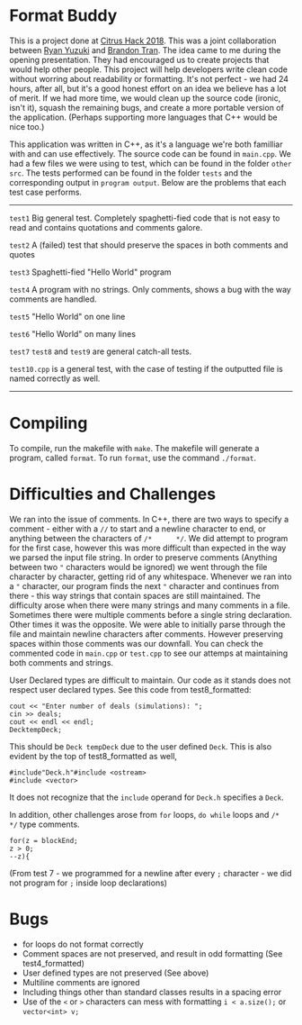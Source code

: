 Format Buddy
==============
This is a project done at [Citrus Hack 2018](http://citrushack.com). This was a joint collaboration between 
[Ryan Yuzuki](https://github.com/ryuzu001) and [Brandon Tran](https://github.com/regice). The idea came to me during the opening
presentation. They had encouraged us to create projects that would help other people. This project will help
developers write clean code without worring about readability or formatting. It's not perfect - we had 24 hours, after all, but 
it's a good honest effort on an idea we believe has a lot of merit. If we had more time, we would clean up the source code
(ironic, isn't it), squash the remaining bugs, and create a more portable version of the application. (Perhaps supporting
more languages that C++ would be nice too.)


This application was written in C++, as it's a language we're both familliar with and can use effectively. The source code can
be found in `main.cpp`. We had a few files we were using to test, which can be found in the folder `other src`. The tests performed 
can be found in the folder `tests` and the corresponding output in `program output`. Below are the problems that each test case
performs.

_____________________________

`test1` Big general test. Completely spaghetti-fied code that is not easy to read and contains quotations and comments galore.

`test2` A (failed) test that should preserve the spaces in both comments and quotes

`test3` Spaghetti-fied "Hello World" program

`test4` A program with no strings. Only comments, shows a bug with the way comments are handled.

`test5` "Hello World" on one line

`test6` "Hello World" on many lines

`test7` `test8` and `test9` are general catch-all tests. 

`test10.cpp` is a general test, with the case of testing if the outputted file is named correctly as well.

_____________

# Compiling

To compile, run the makefile with `make`. The makefile will generate a program, called `format`. To run `format`, use
the command `./format`.

# Difficulties and Challenges

We ran into the issue of comments. In C++, there are two ways to specify a comment - either with a `//` to start and a newline
character to end, or anything between the characters of `/*      */`. We did attempt to program for the first case, however
this was more difficult than expected in the way we parsed the input file string. In order to preserve comments (Anything
between two `"` characters would be ignored) we went through the file character by character, getting rid of any whitespace.
Whenever we ran into a `"` character, our program finds the next `"` character and continues from there - this way strings 
that contain spaces are still maintained. The difficulty arose when there were many strings and many comments in a file.
Sometimes there were multiple comments before a single string declaration. Other times it was the opposite. We were 
able to initially parse through the file and maintain newline characters after comments. However preserving spaces within
those comments was our downfall. You can check the commented code in `main.cpp` or `test.cpp` to see our attemps at maintaining
both comments and strings.

User Declared types are difficult to maintain. Our code as it stands does not respect user declared types. See this code from
test8_formatted:

    cout << "Enter number of deals (simulations): ";
	cin >> deals;
	cout << endl << endl;
	DecktempDeck;

This should be `Deck tempDeck` due to the user defined `Deck`. This is also evident by the top of test8_formatted as well, 

    #include"Deck.h"#include <ostream>
    #include <vector>

It does not recognize that the `include` operand for `Deck.h` specifies a `Deck`.

In addition, other challenges arose from `for` loops, `do while` loops and `/*     */` type comments.

    for(z = blockEnd;
	z > 0;
	--z){
	
(From test 7 - we programmed for a newline after every `;` character - we did not program for `;` inside loop declarations)


# Bugs

- for loops do not format correctly
- Comment spaces are not preserved, and result in odd formatting (See test4_formatted)
- User defined types are not preserved (See above)
- Multiline comments are ignored
- Including things other than standard classes results in a spacing error
- Use of the `<` or `>` characters can mess with formatting `i < a.size();` or `vector<int> v;`